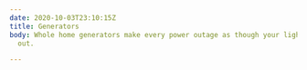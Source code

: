 ```yaml
---
date: 2020-10-03T23:10:15Z
title: Generators
body: Whole home generators make every power outage as though your lights never went
  out.

---
```


